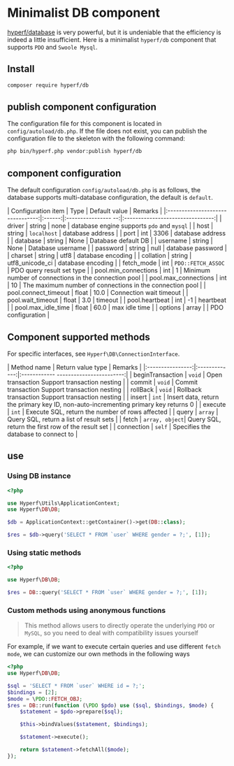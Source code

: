 # Minimalist DB component

[hyperf/database](https://github.com/hyperf/database) is very powerful, but it is undeniable that the efficiency is indeed a little insufficient. Here is a minimalist `hyperf/db` component that supports `PDO` and `Swoole Mysql`.

## Install

```bash
composer require hyperf/db
```

## publish component configuration

The configuration file for this component is located in `config/autoload/db.php`. If the file does not exist, you can publish the configuration file to the skeleton with the following command:

```bash
php bin/hyperf.php vendor:publish hyperf/db
```

## component configuration

The default configuration `config/autoload/db.php` is as follows, the database supports multi-database configuration, the default is `default`.

| Configuration item | Type | Default value | Remarks |
|:--------------------------------:|:------:|:---------------- --:|:--------------------------------:|
| driver | string | none | database engine supports `pdo` and `mysql` |
| host | string | `localhost` | database address |
| port | int | 3306 | database address |
| database | string | None | Database default DB |
| username | string | None | Database username |
| password | string | null | database password |
| charset | string | utf8 | database encoding |
| collation | string | utf8_unicode_ci | database encoding |
| fetch_mode | int | `PDO::FETCH_ASSOC` | PDO query result set type |
| pool.min_connections | int | 1 | Minimum number of connections in the connection pool |
| pool.max_connections | int | 10 | The maximum number of connections in the connection pool |
| pool.connect_timeout | float | 10.0 | Connection wait timeout |
| pool.wait_timeout | float | 3.0 | timeout |
| pool.heartbeat | int | -1 | heartbeat |
| pool.max_idle_time | float | 60.0 | max idle time |
| options | array | | PDO configuration |

## Component supported methods

For specific interfaces, see `Hyperf\DB\ConnectionInterface`.

| Method name | Return value type | Remarks |
|:----------------:|:-------------:|:------------ ------------------------:|
| beginTransaction | `void` | Open transaction Support transaction nesting |
| commit | `void` | Commit transaction Support transaction nesting |
| rollBack | `void` | Rollback transaction Support transaction nesting |
| insert | `int` | Insert data, return the primary key ID, non-auto-incrementing primary key returns 0 |
| execute | `int` | Execute SQL, return the number of rows affected |
| query | `array` | Query SQL, return a list of result sets |
| fetch | `array, object`| Query SQL, return the first row of the result set |
| connection | `self` | Specifies the database to connect to |

## use

### Using DB instance

```php
<?php

use Hyperf\Utils\ApplicationContext;
use Hyperf\DB\DB;

$db = ApplicationContext::getContainer()->get(DB::class);

$res = $db->query('SELECT * FROM `user` WHERE gender = ?;', [1]);

```

### Using static methods

```php
<?php

use Hyperf\DB\DB;

$res = DB::query('SELECT * FROM `user` WHERE gender = ?;', [1]);

```

### Custom methods using anonymous functions

> This method allows users to directly operate the underlying `PDO` or `MySQL`, so you need to deal with compatibility issues yourself

For example, if we want to execute certain queries and use different `fetch mode`, we can customize our own methods in the following ways

```php
<?php
use Hyperf\DB\DB;

$sql = 'SELECT * FROM `user` WHERE id = ?;';
$bindings = [2];
$mode = \PDO::FETCH_OBJ;
$res = DB::run(function (\PDO $pdo) use ($sql, $bindings, $mode) {
    $statement = $pdo->prepare($sql);

    $this->bindValues($statement, $bindings);

    $statement->execute();

    return $statement->fetchAll($mode);
});
```